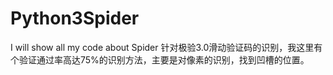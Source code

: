 # Python3Spider
I will show all my code about Spider 
针对极验3.0滑动验证码的识别，我这里有个验证通过率高达75%的识别方法，主要是对像素的识别，找到凹槽的位置。
